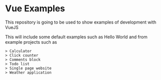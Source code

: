 # Vue Examples

This repository is going to be used to show examples of development with VueJS

This will include some default examples such as Hello World and from example projects such as

    > Calculator
    > Click counter
    > Comments block
    > Todo list
    > Single page website
    > Weather application